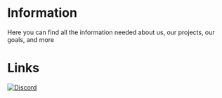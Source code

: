 # Information
Here you can find all the information needed about us, our projects, our goals, and more

# Links
[![Discord](https://discordapp.com/api/guilds/919289477871042580/embed.png?style=shield)](https://discord.gg/56AVvNKegN)


